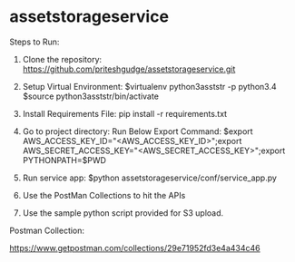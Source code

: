 # assetstorageservice

Steps to Run:
1. Clone the repository: https://github.com/priteshgudge/assetstorageservice.git
 
2. Setup Virtual Environment: $virtualenv python3asststr -p python3.4 $source python3asststr/bin/activate

3. Install Requirements File: pip install -r requirements.txt

4. Go to project directory: Run Below Export Command:
$export AWS_ACCESS_KEY_ID="<AWS_ACCESS_KEY_ID>";export AWS_SECRET_ACCESS_KEY="<AWS_SECRET_ACCESS_KEY>";export PYTHONPATH=$PWD

5. Run service app: $python assetstorageservice/conf/service_app.py

6. Use the PostMan Collections to hit the APIs

7. Use the sample python script provided for S3 upload.

Postman Collection:

https://www.getpostman.com/collections/29e71952fd3e4a434c46 
